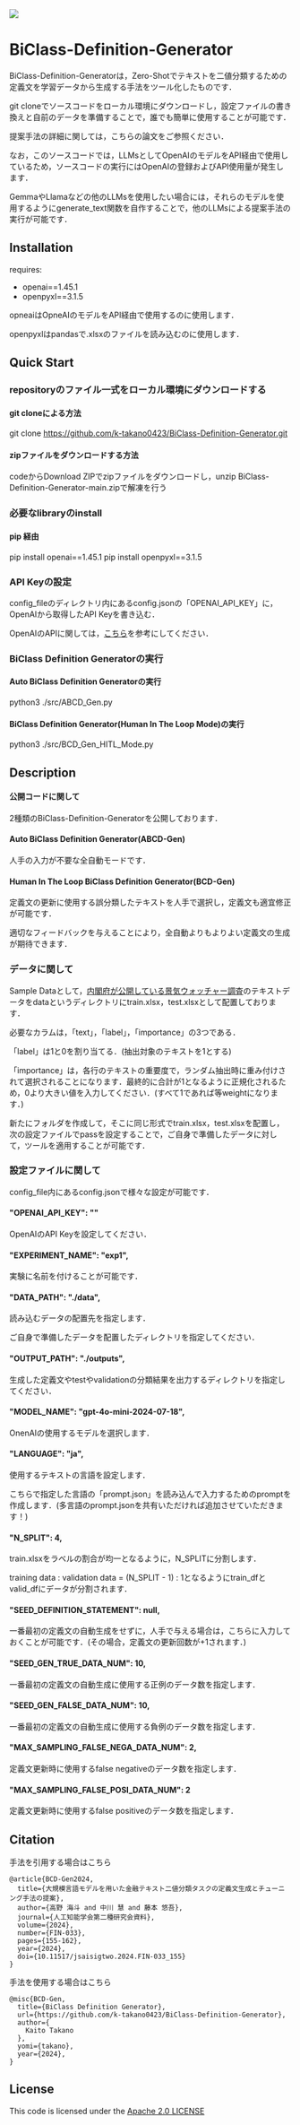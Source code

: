 <img src="image/method_step2.png" />

# BiClass-Definition-Generator
BiClass-Definition-Generatorは，Zero-Shotでテキストを二値分類するための定義文を学習データから生成する手法をツール化したものです．

git cloneでソースコードをローカル環境にダウンロードし，設定ファイルの書き換えと自前のデータを準備することで，誰でも簡単に使用することが可能です．

提案手法の詳細に関しては，こちらの論文をご参照ください．

なお，このソースコードでは，LLMsとしてOpenAIのモデルをAPI経由で使用しているため，ソースコードの実行にはOpenAIの登録およびAPI使用量が発生します．

GemmaやLlamaなどの他のLLMsを使用したい場合には，それらのモデルを使用するようにgenerate_text関数を自作することで，他のLLMsによる提案手法の実行が可能です．

## Installation
requires:
- openai==1.45.1
- openpyxl==3.1.5

opneaiはOpneAIのモデルをAPI経由で使用するのに使用します．

openpyxlはpandasで.xlsxのファイルを読み込むのに使用します．

## Quick Start
### repositoryのファイル一式をローカル環境にダウンロードする

#### git cloneによる方法
git clone https://github.com/k-takano0423/BiClass-Definition-Generator.git

#### zipファイルをダウンロードする方法
codeからDownload ZIPでzipファイルをダウンロードし，unzip BiClass-Definition-Generator-main.zipで解凍を行う

### 必要なlibraryのinstall
#### pip 経由
pip install openai==1.45.1
pip install openpyxl==3.1.5

### API Keyの設定
config_fileのディレクトリ内にあるconfig.jsonの「OPENAI_API_KEY」に，OpenAIから取得したAPI Keyを書き込む．

OpenAIのAPIに関しては，[こちら](https://platform.openai.com/docs/api-reference/introduction)を参考にしてください．

### BiClass Definition Generatorの実行
#### Auto BiClass Definition Generatorの実行
python3 ./src/ABCD_Gen.py
#### BiClass Definition Generator(Human In The Loop Mode)の実行
python3 ./src/BCD_Gen_HITL_Mode.py

## Description
#### 公開コードに関して
2種類のBiClass-Definition-Generatorを公開しております．

#### Auto BiClass Definition Generator(ABCD-Gen)
人手の入力が不要な全自動モードです．

#### Human In The Loop BiClass Definition Generator(BCD-Gen)
定義文の更新に使用する誤分類したテキストを人手で選択し，定義文も適宜修正が可能です．

適切なフィードバックを与えることにより，全自動よりもよりよい定義文の生成が期待できます．

### データに関して
Sample Dataとして，[内閣府が公開している景気ウォッチャー調査](https://www5.cao.go.jp/keizai3/watcher/watcher_menu.html)のテキストデータをdataというディレクトリにtrain.xlsx，test.xlsxとして配置しております．

必要なカラムは，「text」，「label」，「importance」の3つである．

「label」は1と0を割り当てる．(抽出対象のテキストを1とする)

「importance」は，各行のテキストの重要度で，ランダム抽出時に重み付けされて選択されることになります．最終的に合計が1となるように正規化されるため，0より大きい値を入力してください．(すべて1であれば等weightになります．)

新たにフォルダを作成して，そこに同じ形式でtrain.xlsx，test.xlsxを配置し，次の設定ファイルでpassを設定することで，ご自身で準備したデータに対して，ツールを適用することが可能です．

### 設定ファイルに関して

config_file内にあるconfig.jsonで様々な設定が可能です．

#### "OPENAI_API_KEY": ""
OpenAIのAPI Keyを設定してください．

#### "EXPERIMENT_NAME": "exp1",
実験に名前を付けることが可能です．

#### "DATA_PATH": "./data",
読み込むデータの配置先を指定します．

ご自身で準備したデータを配置したディレクトリを指定してください．

#### "OUTPUT_PATH": "./outputs",
生成した定義文やtestやvalidationの分類結果を出力するディレクトリを指定してください．

#### "MODEL_NAME": "gpt-4o-mini-2024-07-18",
OnenAIの使用するモデルを選択します．

#### "LANGUAGE": "ja",
使用するテキストの言語を設定します．

こちらで指定した言語の「prompt.json」を読み込んで入力するためのpromptを作成します．(多言語のprompt.jsonを共有いただければ追加させていただきます！)

#### "N_SPLIT": 4,
train.xlsxをラベルの割合が均一となるように，N_SPLITに分割します．

training data : validation data = (N_SPLIT - 1) : 1となるようにtrain_dfとvalid_dfにデータが分割されます．

#### "SEED_DEFINITION_STATEMENT": null,
一番最初の定義文の自動生成をせずに，人手で与える場合は，こちらに入力しておくことが可能です．(その場合，定義文の更新回数が+1されます．)

#### "SEED_GEN_TRUE_DATA_NUM": 10,
一番最初の定義文の自動生成に使用する正例のデータ数を指定します．

#### "SEED_GEN_FALSE_DATA_NUM": 10,
一番最初の定義文の自動生成に使用する負例のデータ数を指定します．

#### "MAX_SAMPLING_FALSE_NEGA_DATA_NUM": 2,
定義文更新時に使用するfalse negativeのデータ数を指定します．

#### "MAX_SAMPLING_FALSE_POSI_DATA_NUM": 2
定義文更新時に使用するfalse positiveのデータ数を指定します．


## Citation
手法を引用する場合はこちら

```
@article{BCD-Gen2024,
  title={大規模言語モデルを用いた金融テキスト二値分類タスクの定義文生成とチューニング手法の提案},
  author={高野 海斗 and 中川 慧 and 藤本 悠吾},
  journal={人工知能学会第二種研究会資料},
  volume={2024},
  number={FIN-033},
  pages={155-162},
  year={2024},
  doi={10.11517/jsaisigtwo.2024.FIN-033_155}
}
```

手法を使用する場合はこちら

```
@misc{BCD-Gen,
  title={BiClass Definition Generator},
  url={https://github.com/k-takano0423/BiClass-Definition-Generator},
  author={
    Kaito Takano
  },
  yomi={takano},
  year={2024},
}
```

## License

This code is licensed under the [Apache 2.0 LICENSE](LICENSE-2.0.txt)
